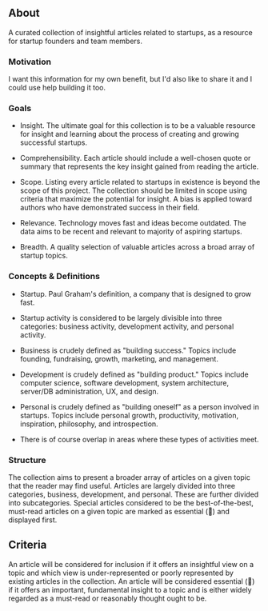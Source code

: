 ## About

A curated collection of insightful articles related to startups, as a resource for startup founders and team members.


### Motivation

I want this information for my own benefit, but I'd also like to share it and I could use help building it too.


### Goals

- Insight. The ultimate goal for this collection is to be a valuable resource for insight and learning about the process of creating and growing successful startups.

- Comprehensibility. Each article should include a well-chosen quote or summary that represents the key insight gained from reading the article.

- Scope. Listing every article related to startups in existence is beyond the scope of this project. The collection should be limited in scope using criteria that maximize the potential for insight. A bias is applied toward authors who have demonstrated success in their field.

- Relevance. Technology moves fast and ideas become outdated. The data aims to be recent and relevant to majority of aspiring startups.

- Breadth. A quality selection of valuable articles across a broad array of startup topics.


### Concepts & Definitions

- Startup. Paul Graham's definition, a company that is designed to grow fast.

- Startup activity is considered to be largely divisible into three categories: business activity, development activity, and personal activity.

- Business is crudely defined as "building success." Topics include founding, fundraising, growth, marketing, and management.

- Development is crudely defined as "building product." Topics include computer science, software development, system architecture, server/DB administration, UX, and design.

- Personal is crudely defined as "building oneself" as a person involved in startups. Topics include personal growth, productivity, motivation, inspiration, philosophy, and introspection.

- There is of course overlap in areas where these types of activities meet.


### Structure

The collection aims to present a broader array of articles on a given topic that the reader may find useful. Articles are largely divided into three categories, business, development, and personal. These are further divided into subcategories. Special articles considered to be the best-of-the-best, must-read articles on a given topic are marked as essential (:star2:) and displayed first.


## Criteria

An article will be considered for inclusion if it offers an insightful view on a topic and which view is under-represented or poorly represented by existing articles in the collection.  An article will be considered essential (:star2:) if it offers an important, fundamental insight to a topic and is either widely regarded as a must-read or reasonably thought ought to be.

